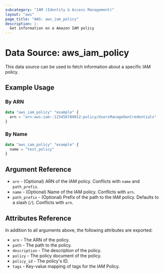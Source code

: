 ```yaml
---
subcategory: "IAM (Identity & Access Management)"
layout: "aws"
page_title: "AWS: aws_iam_policy"
description: |-
  Get information on a Amazon IAM policy
---
```


# Data Source: aws_iam_policy

This data source can be used to fetch information about a specific
IAM policy.

## Example Usage

### By ARN

```terraform
data "aws_iam_policy" "example" {
  arn = "arn:aws:iam::123456789012:policy/UsersManageOwnCredentials"
}
```

### By Name

```terraform
data "aws_iam_policy" "example" {
  name = "test_policy"
}
```

## Argument Reference

* `arn` - (Optional) ARN of the IAM policy.
  Conflicts with `name` and `path_prefix`.
* `name` - (Optional) Name of the IAM policy.
  Conflicts with `arn`.
* `path_prefix` - (Optional) Prefix of the path to the IAM policy.
  Defaults to a slash (`/`).
  Conflicts with `arn`.

## Attributes Reference

In addition to all arguments above, the following attributes are exported:

* `arn` - The ARN of the policy.
* `path` - The path to the policy.
* `description` - The description of the policy.
* `policy` - The policy document of the policy.
* `policy_id` - The policy's ID.
* `tags` - Key-value mapping of tags for the IAM Policy.
